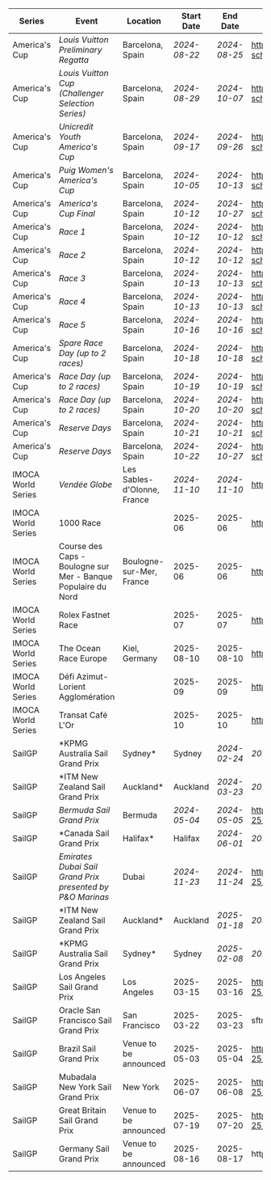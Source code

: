 | Series | Event | Location | Start Date | End Date | URL |
|---|---|---|---|---|---|
| America's Cup | *Louis Vuitton Preliminary Regatta* | Barcelona, Spain | *2024-08-22* | *2024-08-25* | https://www.americascup.com/en/ac37-schedule |
| America's Cup | *Louis Vuitton Cup (Challenger Selection Series)* | Barcelona, Spain | *2024-08-29* | *2024-10-07* | https://www.americascup.com/en/ac37-schedule |
| America's Cup | *Unicredit Youth America's Cup* | Barcelona, Spain | *2024-09-17* | *2024-09-26* | https://www.americascup.com/en/ac37-schedule |
| America's Cup | *Puig Women's America's Cup* | Barcelona, Spain | *2024-10-05* | *2024-10-13* | https://www.americascup.com/en/ac37-schedule |
| America's Cup | *America's Cup Final* | Barcelona, Spain | *2024-10-12* | *2024-10-27* | https://www.americascup.com/en/ac37-schedule |
| America's Cup | *Race 1* | Barcelona, Spain | *2024-10-12* | *2024-10-12* | https://www.americascup.com/en/ac37-schedule |
| America's Cup | *Race 2* | Barcelona, Spain | *2024-10-12* | *2024-10-12* | https://www.americascup.com/en/ac37-schedule |
| America's Cup | *Race 3* | Barcelona, Spain | *2024-10-13* | *2024-10-13* | https://www.americascup.com/en/ac37-schedule |
| America's Cup | *Race 4* | Barcelona, Spain | *2024-10-13* | *2024-10-13* | https://www.americascup.com/en/ac37-schedule |
| America's Cup | *Race 5* | Barcelona, Spain | *2024-10-16* | *2024-10-16* | https://www.americascup.com/en/ac37-schedule |
| America's Cup | *Spare Race Day (up to 2 races)* | Barcelona, Spain | *2024-10-18* | *2024-10-18* | https://www.americascup.com/en/ac37-schedule |
| America's Cup | *Race Day (up to 2 races)* | Barcelona, Spain | *2024-10-19* | *2024-10-19* | https://www.americascup.com/en/ac37-schedule |
| America's Cup | *Race Day (up to 2 races)* | Barcelona, Spain | *2024-10-20* | *2024-10-20* | https://www.americascup.com/en/ac37-schedule |
| America's Cup | *Reserve Days* | Barcelona, Spain | *2024-10-21* | *2024-10-21* | https://www.americascup.com/en/ac37-schedule |
| America's Cup | *Reserve Days* | Barcelona, Spain | *2024-10-22* | *2024-10-27* | https://www.americascup.com/en/ac37-schedule |
| IMOCA World Series | *Vendée Globe* | Les Sables-d'Olonne, France | *2024-11-10* | *2024-11-10* | http://vendeeglobe.org |
| IMOCA World Series | 1000 Race |  | 2025-06 | 2025-06 | https://www.imoca |
| IMOCA World Series | Course des Caps - Boulogne sur Mer - Banque Populaire du Nord | Boulogne-sur-Mer, France | 2025-06 | 2025-06 | https://www.imoca |
| IMOCA World Series | Rolex Fastnet Race |  | 2025-07 | 2025-07 | https://www.imoca |
| IMOCA World Series | The Ocean Race Europe | Kiel, Germany | 2025-08-10 | 2025-08-10 | http://theoceanrace.com |
| IMOCA World Series | Défi Azimut-Lorient Agglomération |  | 2025-09 | 2025-09 | https://www.imoca |
| IMOCA World Series | Transat Café L'Or |  | 2025-10 | 2025-10 | https://www.imoca |
| SailGP | *KPMG Australia Sail Grand Prix | Sydney* | Sydney | *2024-02-24* | *2024-02-25* | https://sailgp.com/general/24-25/calendar |
| SailGP | *ITM New Zealand Sail Grand Prix | Auckland* | Auckland | *2024-03-23* | *2024-03-24* | https://sailgp.com/general/24-25/calendar |
| SailGP | *Bermuda Sail Grand Prix* | Bermuda | *2024-05-04* | *2024-05-05* | https://sailgp.com/general/24-25/calendar |
| SailGP | *Canada Sail Grand Prix | Halifax* | Halifax | *2024-06-01* | *2024-06-02* | https://sailgp.com/general/24-25/calendar |
| SailGP | *Emirates Dubai Sail Grand Prix presented by P&O Marinas* | Dubai | *2024-11-23* | *2024-11-24* | https://sailgp.com/general/24-25/calendar |
| SailGP | *ITM New Zealand Sail Grand Prix | Auckland* | Auckland | *2025-01-18* | *2025-01-19* | https://sailgp.com/general/24-25/calendar |
| SailGP | *KPMG Australia Sail Grand Prix | Sydney* | Sydney | *2025-02-08* | *2025-02-09* | https://sailgp.com/general/24-25/calendar |
| SailGP | Los Angeles Sail Grand Prix | Los Angeles | 2025-03-15 | 2025-03-16 | https://sailgp.com/general/24-25/calendar |
| SailGP | Oracle San Francisco Sail Grand Prix | San Francisco | 2025-03-22 | 2025-03-23 | sftravel.com |
| SailGP | Brazil Sail Grand Prix | Venue to be announced | 2025-05-03 | 2025-05-04 | https://sailgp.com/general/24-25/calendar |
| SailGP | Mubadala New York Sail Grand Prix | New York | 2025-06-07 | 2025-06-08 | https://sailgp.com/general/24-25/calendar |
| SailGP | Great Britain Sail Grand Prix | Venue to be announced | 2025-07-19 | 2025-07-20 | https://sailgp.com/general/24-25/calendar |
| SailGP | Germany Sail Grand Prix | Venue to be announced | 2025-08-16 | 2025-08-17 | https://